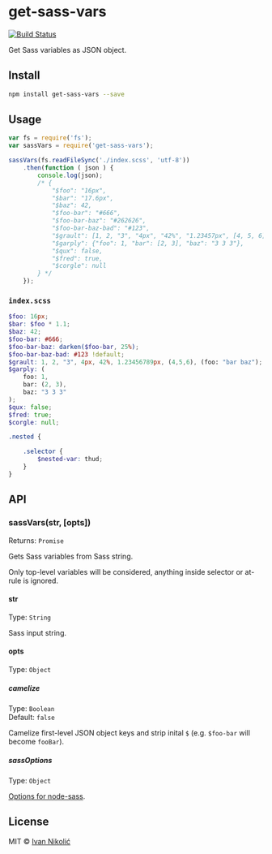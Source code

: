 # get-sass-vars

[![Build Status][ci-img]][ci]

Get Sass variables as JSON object.

## Install

```sh
npm install get-sass-vars --save
```

## Usage

```js
var fs = require('fs');
var sassVars = require('get-sass-vars');

sassVars(fs.readFileSync('./index.scss', 'utf-8'))
	.then(function ( json ) {
		console.log(json);
		/* {
			"$foo": "16px",
			"$bar": "17.6px",
			"$baz": 42,
			"$foo-bar": "#666",
			"$foo-bar-baz": "#262626",
			"$foo-bar-baz-bad": "#123",
			"$grault": [1, 2, "3", "4px", "42%", "1.23457px", [4, 5, 6], {"foo": "bar baz"}],
			"$garply": {"foo": 1, "bar": [2, 3], "baz": "3 3 3"},
			"$qux": false,
			"$fred": true,
			"$corgle": null
		} */
	});
```

### `index.scss`

```scss
$foo: 16px;
$bar: $foo * 1.1;
$baz: 42;
$foo-bar: #666;
$foo-bar-baz: darken($foo-bar, 25%);
$foo-bar-baz-bad: #123 !default;
$grault: 1, 2, "3", 4px, 42%, 1.23456789px, (4,5,6), (foo: "bar baz");
$garply: (
	foo: 1,
	bar: (2, 3),
	baz: "3 3 3"
);
$qux: false;
$fred: true;
$corgle: null;

.nested {

	.selector {
		$nested-var: thud;
	}
}
```

## API

### sassVars(str, [opts])

Returns: `Promise`

Gets Sass variables from Sass string.

Only top-level variables will be considered, anything inside selector or at-rule is ignored.

#### str

Type: `String`

Sass input string.

#### opts

Type: `Object`

##### camelize

Type: `Boolean`  
Default: `false`

Camelize first-level JSON object keys and strip inital `$` (e.g. `$foo-bar` will become `fooBar`).

##### sassOptions

Type: `Object`

[Options for node-sass][node-sass-options].

## License

MIT © [Ivan Nikolić](http://ivannikolic.com)

[ci]: https://travis-ci.org/niksy/get-sass-vars
[ci-img]: https://img.shields.io/travis/niksy/get-sass-vars.svg
[node-sass-options]: https://github.com/sass/node-sass#options
